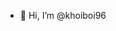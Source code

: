 - 👋 Hi, I’m @khoiboi96
  
  

<!---
khoiboi96/khoiboi96 is a ✨ special ✨ repository because its `README.md` (this file) appears on your GitHub profile.
You can click the Preview link to take a look at your changes.
--->
